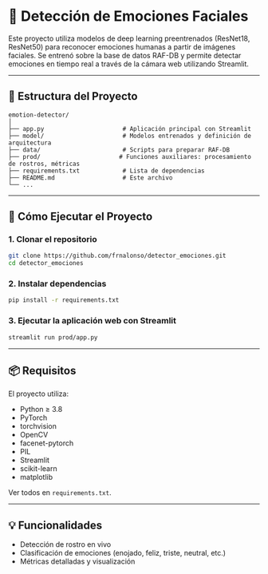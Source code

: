 # 🧠 Detección de Emociones Faciales

Este proyecto utiliza modelos de deep learning preentrenados (ResNet18, ResNet50) para reconocer emociones humanas a partir de imágenes faciales. Se entrenó sobre la base de datos RAF-DB y permite detectar emociones en tiempo real a través de la cámara web utilizando Streamlit.

---

## 📁 Estructura del Proyecto

```
emotion-detector/
│
├── app.py                      # Aplicación principal con Streamlit
├── model/                      # Modelos entrenados y definición de arquitectura
├── data/                       # Scripts para preparar RAF-DB
├── prod/                      # Funciones auxiliares: procesamiento de rostros, métricas
├── requirements.txt            # Lista de dependencias
├── README.md                   # Este archivo
└── ...
```

---

## 🚀 Cómo Ejecutar el Proyecto

### 1. Clonar el repositorio

```bash
git clone https://github.com/frnalonso/detector_emociones.git
cd detector_emociones
```

### 2. Instalar dependencias

```bash
pip install -r requirements.txt
```

### 3. Ejecutar la aplicación web con Streamlit

```bash
streamlit run prod/app.py
```

---

## 📦 Requisitos

El proyecto utiliza:

- Python ≥ 3.8  
- PyTorch  
- torchvision  
- OpenCV  
- facenet-pytorch  
- PIL  
- Streamlit  
- scikit-learn  
- matplotlib  

Ver todos en `requirements.txt`.

---

## 💡 Funcionalidades

- Detección de rostro en vivo
- Clasificación de emociones (enojado, feliz, triste, neutral, etc.)
- Métricas detalladas y visualización
